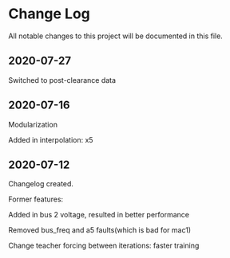 
# Change Log
All notable changes to this project will be documented in this file.

## 2020-07-27
Switched to post-clearance data

## 2020-07-16
Modularization

Added in interpolation: x5

## 2020-07-12
Changelog created.

Former features:

Added in bus 2 voltage, resulted in better performance

Removed bus_freq and a5 faults(which is bad for mac1)

Change teacher forcing between iterations: faster training

